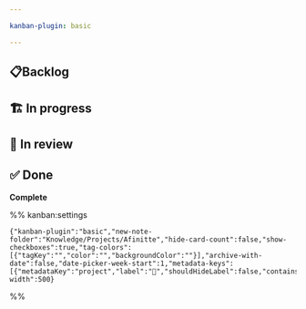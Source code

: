 ```yaml
---

kanban-plugin: basic

---
```


## 📋Backlog



## 🏗️ In progress



## 👀 In review



## ✅ Done

**Complete**




%% kanban:settings
```
{"kanban-plugin":"basic","new-note-folder":"Knowledge/Projects/Afinitte","hide-card-count":false,"show-checkboxes":true,"tag-colors":[{"tagKey":"","color":"","backgroundColor":""}],"archive-with-date":false,"date-picker-week-start":1,"metadata-keys":[{"metadataKey":"project","label":"📂","shouldHideLabel":false,"containsMarkdown":false}],"lane-width":500}
```
%%